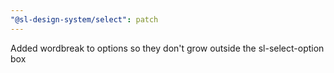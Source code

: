 ```yaml
---
"@sl-design-system/select": patch
---
```


Added wordbreak to options so they don't grow outside the sl-select-option box
